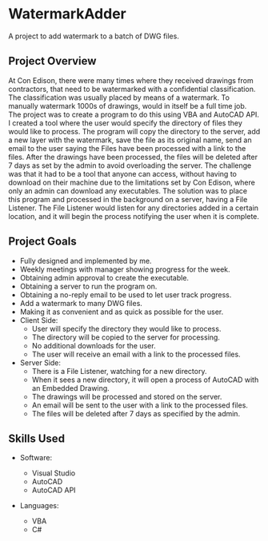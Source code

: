 # WatermarkAdder
A project to add watermark to a batch of DWG files.

## Project Overview
At Con Edison, there were many times where they received drawings from contractors, that need to be watermarked with a confidential classification. The classification was usually placed by means of a watermark. To manually watermark 1000s of drawings, would in itself be a full time job. The project was to create a program to do this using VBA and AutoCAD API. I created a tool where the user would specify the directory of files they would like to process. The program will copy the directory to the server, add a new layer with the watermark, save the file as its original name, send an email to the user saying the Files have been processed with a link to the files. After the drawings have been processed, the files will be deleted after 7 days as set by the admin to avoid overloading the server. The challenge was that it had to be a tool that anyone can access, without having to download on their machine due to the limitations set by Con Edison, where only an admin can download any executables. The solution was to place this program and processed in the background on a server, having a File Listener. The File Listener would listen for any directories added in a certain location, and it will begin the process notifying the user when it is complete. 

## Project Goals

* Fully designed and implemented by me.
* Weekly meetings with manager showing progress for the week.
* Obtaining admin approval to create the executable.
* Obtaining a server to run the program on.
* Obtaining a no-reply email to be used to let user track progress.
* Add a watermark to many DWG files.
* Making it as convenient and as quick as possible for the user.
* Client Side:
  * User will specify the directory they would like to process.
  * The directory will be copied to the server for processing.
  * No additional downloads for the user.
  * The user will receive an email with a link to the processed files.
* Server Side: 
  * There is a File Listener, watching for a new directory.
  * When it sees a new directory, it will open a process of AutoCAD with an Embedded Drawing.
  * The drawings will be processed and stored on the server.
  * An email will be sent to the user with a link to the processed files.
  * The files will be deleted after 7 days as specified by the admin.

## Skills Used
  
* Software:
  * Visual Studio
  * AutoCAD
  * AutoCAD API

* Languages:
  * VBA
  * C#
